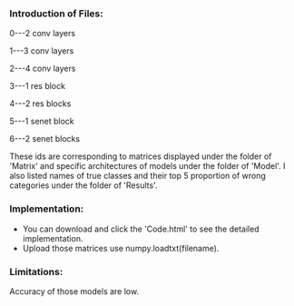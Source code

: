 ### Introduction of Files:

0---2 conv layers

1---3 conv layers

2---4 conv layers

3---1 res block

4---2 res blocks

5---1 senet block

6---2 senet blocks

These ids are corresponding to matrices displayed under the folder of 'Matrix' and specific architectures of models under the folder of 'Model'. I also listed names of true classes and their top 5 proportion of wrong categories under the folder of 'Results'.

### Implementation:

- You can download and click the 'Code.html' to see the detailed implementation.
- Upload those matrices use numpy.loadtxt(filename).

### Limitations:

Accuracy of those models are low.



